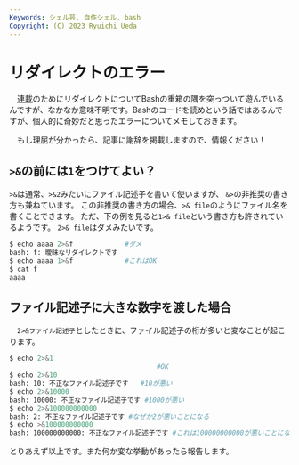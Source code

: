 ```yaml
---
Keywords: シェル芸, 自作シェル, bash
Copyright: (C) 2023 Ryuichi Ueda
---
```


# リダイレクトのエラー

　[連載](/?page=sd_rusty_bash)のためにリダイレクトについてBashの重箱の隅を突っついて遊んでいるんですが、なかなか意味不明です。Bashのコードを読めという話ではあるんですが、個人的に奇妙だと思ったエラーについてメモしておきます。

　もし理屈が分かったら、記事に謝辞を掲載しますので、情報ください！

## `>&`の前には`1`をつけてよい？

`>&`は通常、`>&2`みたいにファイル記述子を書いて使いますが、
`&>`の非推奨の書き方も兼ねています。
この非推奨の書き方の場合、`>& file`のようにファイル名を書くことできます。
ただ、下の例を見ると`1>& file`という書き方も許されているようです。
`2>& file`はダメみたいです。

```bash
$ echo aaaa 2>&f             #ダメ
bash: f: 曖昧なリダイレクトです
$ echo aaaa 1>&f             #これはOK
$ cat f
aaaa
```

## ファイル記述子に大きな数字を渡した場合

　`2>&ファイル記述子`としたときに、ファイル記述子の桁が多いと変なことが起こります。

```bash
$ echo 2>&1
                                     #OK
$ echo 2>&10
bash: 10: 不正なファイル記述子です   #10が悪い
$ echo 2>&10000
bash: 10000: 不正なファイル記述子です #1000が悪い
$ echo 2>&100000000000
bash: 2: 不正なファイル記述子です #なぜか2が悪いことになる
$ echo >&100000000000
bash: 100000000000: 不正なファイル記述子です #これは100000000000が悪いことになる
```

とりあえず以上です。また何か変な挙動があったら報告します。
